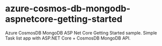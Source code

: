 # azure-cosmos-db-mongodb-aspnetcore-getting-started
Azure CosmosDB MongoDB ASP Net Core Getting Started sample. Simple Task list app with ASP.NET Core + CosmosDB MongoDB API.

